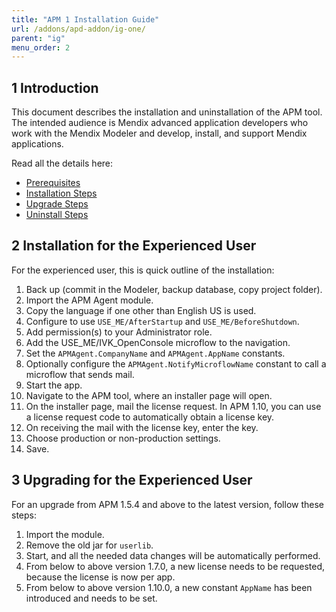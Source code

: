 ```yaml
---
title: "APM 1 Installation Guide"
url: /addons/apd-addon/ig-one/
parent: "ig"
menu_order: 2
---
```


## 1 Introduction

This document describes the installation and uninstallation of the APM tool. The intended audience is Mendix advanced application developers who work with the Mendix Modeler and develop, install, and support Mendix applications.

Read all the details here:

*   [Prerequisites](/addons/apd-addon/ig-one-prerequisites/)
*   [Installation Steps](/addons/apd-addon/ig-one-installation-steps/)
*   [Upgrade Steps](/addons/apd-addon/ig-one-upgrade-steps/)
*   [Uninstall Steps](/addons/apd-addon/ig-one-uninstall-steps/)

## 2 Installation for the Experienced User

For the experienced user, this is quick outline of the installation:

1. Back up (commit in the Modeler, backup database, copy project folder).
2. Import the APM Agent module.
3. Copy the language if one other than English US is used.
4. Configure to use `USE_ME/AfterStartup` and `USE_ME/BeforeShutdown`.
5. Add permission(s) to your Administrator role.
6. Add the USE_ME/IVK_OpenConsole microflow to the navigation.
7. Set the `APMAgent.CompanyName` and `APMAgent.AppName` constants.
8. Optionally configure the `APMAgent.NotifyMicroflowName` constant to call a microflow that sends mail.
9. Start the app.
10. Navigate to the APM tool, where an installer page will open.
11. On the installer page, mail the license request. In APM 1.10, you can use a license request code to automatically obtain a license key.
12. On receiving the mail with the license key, enter the key.
13. Choose production or non-production settings.
14. Save.

## 3 Upgrading for the Experienced User

For an upgrade from APM 1.5.4 and above to the latest version, follow these steps:

1. Import the module.
2. Remove the old jar for `userlib`.
3. Start, and all the needed data changes will be automatically performed.
4. From below to above version 1.7.0, a new license needs to be requested, because the license is now per app.
5. From below to above version 1.10.0, a new constant `AppName` has been introduced and needs to be set.

